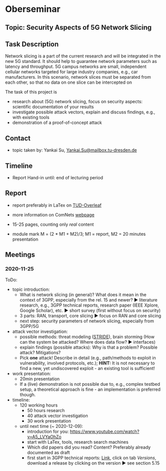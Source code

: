 # Oberseminar

## Topic: Security Aspects of 5G Network Slicing  

## Task Description 

Network slicing is a part of the current research and will be integrated in the new 
5G standard. It should help to guarantee network parameters such as latency 
and throughput. 5G campus networks are small, independent cellular networks targeted for large 
industry companies, e.g., car manufacturers. In this scenario, network slices must 
be separated from each other, so that no data on one slice can be intercepted on 

The task of this project is 
- research about (5G) network slicing, focus on security aspects: scientific documentation of your results 
- investigate possible attack vectors, explain and discuss findings, e.g., with existing tools
- demonstration of a proof-of-concept attack 

## Contact

- topic taken by: Yankai Su, Yankai.Su@mailbox.tu-dresden.de

## Timeline

- Report Hand-in until: end of lecturing period

## Report

- report preferably in LaTex on [TUD-Overleaf](https://tex.zih.tu-dresden.de/) 

- more information on ComNets [webpage](https://cn.ifn.et.tu-dresden.de/teaching/materials-and-tools/)
- 15-25 pages, counting only _real_ content
- module mark M = (2 * M1 + M2)/3; M1 = report, M2 = 20 minutes presentation

## Meetings

### 2020-11-25

ToDo: 

- topic introduction:
  - What is network slicing (in general)? What does it mean in the context of 3GPP, especially from the rel. 15 and newer? :arrow_forward: literature research, e.g., 3GPP technical reports, research paper (IEEE Xplore, Google Scholar), etc. :arrow_forward: short survey (first without focus on security)
  - 3 parts: RAN, transport, core slicing :arrow_forward: focus on RAN and core slicing 
  - next step: security parameters of network slicing, especially from 3GPP/5G
- attack vector investigation:
  - possible methods: threat modeling ([STRIDE](https://en.wikipedia.org/wiki/STRIDE_(security))), brain storming (How can the system be attacked? Where does data flow? :arrow_forward: interfaces)
  - explain findings (possible attacks): Why is that a problem? Possible attack? Mitigations?
  - Pick **one** attack! Describe in detail (e.g., path/methods to exploit in vulnerability, involved protocols, etc.); **HINT:** It is not necessary to find a new, yet undiscovered exploit - an existing tool is sufficient!
- work presentation:
  - 20min presentation
  - If a (live) demonstration is not possible due to, e.g., complex testbed setup, a theoretical approach is fine - an implementation is preferred though.
- timeline:
  - 120 working hours
    - 50 hours research
    - 40 attack vector investigation
    - 30 work presentation
  - until next time (~ 2020-12-09): 
    - introduction for you: https://www.youtube.com/watch?v=A5_LVYaOhZo
    - start with LaTex, tools, research search machines 
    - Which did papers did you read? Content? Preferably already documented as draft
    - first start in 3GPP technical reports: [Link](https://portal.3gpp.org/desktopmodules/Specifications/SpecificationDetails.aspx?specificationId=3144), click on tab _Versions_, download a release by clicking on the version :arrow_forward: see section 5.15 ​